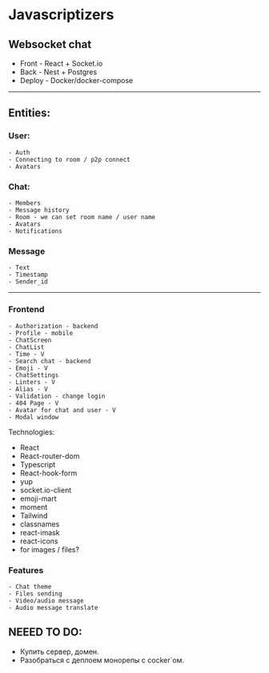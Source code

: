 # Javascriptizers

## Websocket chat

-   Front - React + Socket.io
-   Back - Nest + Postgres
-   Deploy - Docker/docker-compose

---

## Entities:

### User:

    - Auth
    - Connecting to room / p2p connect
    - Avatars

### Chat:

    - Members
    - Message history
    - Room - we can set room name / user name
    - Avatars
    - Notifications

### Message

    - Text
    - Timestamp
    - Sender_id

---

### Frontend

    - Authorization - backend
    - Profile - mobile
    - ChatScreen
    - ChatList
    - Time - V
    - Search chat - backend
    - Emoji - V
    - ChatSettings
    - Linters - V
    - Alias - V
    - Validation - change login
    - 404 Page - V
    - Avatar for chat and user - V
    - Modal window

Technologies:

-   React
-   React-router-dom
-   Typescript
-   React-hook-form
-   yup
-   socket.io-client
-   emoji-mart
-   moment
-   Tailwind
-   classnames
-   react-imask
-   react-icons
-   for images / files?

### Features

    - Chat theme
    - Files sending
    - Video/audio message
    - Audio message translate

## NEEED TO DO:

-   Купить сервер, домен.
-   Разобраться с деплоем монорепы с cocker`ом.
